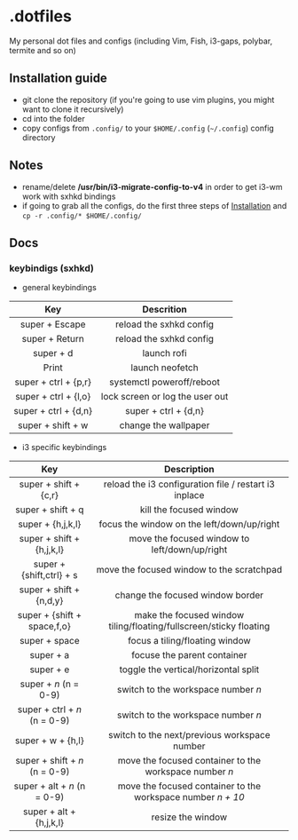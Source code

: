 # .dotfiles

My personal dot files and configs (including Vim, Fish, i3-gaps, polybar, termite and so on)

## Installation guide

* git clone the repository (if you're going to use vim plugins, you might want to clone it recursively)
* cd into the folder
* copy configs from `.config/` to your `$HOME/.config` (`~/.config`) config directory

## Notes

* rename/delete **/usr/bin/i3-migrate-config-to-v4** in order to get i3-wm work with sxhkd bindings
* if going to grab all the configs, do the first three steps of [Installation](https://github.com/dakyskye/.dotfiles/#installation-guide) and `cp -r .config/* $HOME/.config/`

## Docs

### keybindigs (sxhkd)

* general keybindings

Key | Descrition
:---: | :---:
super + Escape | reload the sxhkd config
super + Return | reload the sxhkd config
super + d | launch rofi
Print | launch neofetch
super + ctrl + {p,r} | systemctl poweroff/reboot
super + ctrl + {l,o} | lock screen or log the user out
super + ctrl + {d,n} | super + ctrl + {d,n}
super + shift + w | change the wallpaper

* i3 specific keybindings

Key | Description
:---: | :---:
super + shift + {c,r} | reload the i3 configuration file / restart i3 inplace
super + shift + q | kill the focused window
super + {h,j,k,l} | focus the window on the left/down/up/right
super + shift + {h,j,k,l} | move the focused window to left/down/up/right
super + {shift,ctrl} + s | move the focused window to the scratchpad
super + shift + {n,d,y} | change the focused window border
super + {shift + space,f,o} | make the focused window tiling/floating/fullscreen/sticky floating
super + space | focus a tiling/floating window
super + a | focuse the parent container
super + e | toggle the vertical/horizontal split
super + *n* (n = 0-9) | switch to the workspace number *n*
super + ctrl + *n* (n = 0-9) | switch to the workspace number *n*
super + w + {h,l} | switch to the next/previous workspace number
super + shift + *n* (n = 0-9) | move the focused container to the workspace number *n*
super + alt + *n* (n = 0-9) | move the focused container to the workspace number *n + 10*
super + alt + {h,j,k,l} | resize the window
